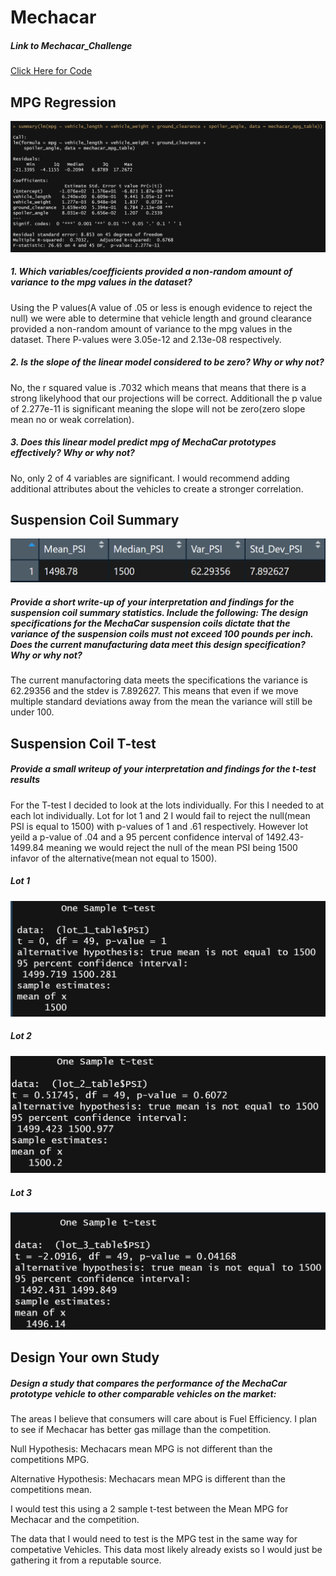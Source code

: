 # Mechacar
##### Link to Mechacar_Challenge
[Click Here for Code](https://github.com/RudyR32/Mechacar/blob/master/MechaCarChallenge.R)
## MPG Regression
![Regression_Image](https://github.com/RudyR32/Mechacar/blob/master/images/Mechacar_MPG_Regression.png)
##### 1. Which variables/coefficients provided a non-random amount of variance to the mpg values in the dataset?
Using the P values(A value of .05 or less is enough evidence to reject the null) we were able to determine that vehicle length and ground clearance provided a non-random amount of variance to the mpg values in the dataset.  There P-values were 3.05e-12 and 2.13e-08 respectively.

##### 2. Is the slope of the linear model considered to be zero? Why or why not?
No, the r squared value is .7032 which means that means that there is a strong likelyhood that our projections will be correct.  Additionall the p value of 2.277e-11 is significant meaning the slope will not be zero(zero slope mean no or weak correlation).

##### 3. Does this linear model predict mpg of MechaCar prototypes effectively? Why or why not?
No, only 2 of 4 variables are significant.  I would recommend adding additional attributes about the vehicles to create a stronger correlation.


## Suspension Coil Summary
![Coil_Summary_Table](https://github.com/RudyR32/Mechacar/blob/master/images/Mechacar_Suspension_Coil_Summary_Table.png)
##### Provide a short write-up of your interpretation and findings for the suspension coil summary statistics.  Include the following: The design specifications for the MechaCar suspension coils dictate that the variance of the suspension coils must not exceed 100 pounds per inch. Does the current manufacturing data meet this design specification? Why or why not?
The current manufactoring data meets the specifications the variance is 62.29356 and the stdev is 	7.892627.  This means that even if we move multiple standard deviations away from the mean the variance will still be under 100.

## Suspension Coil T-test
##### Provide a small writeup of your interpretation and findings for the t-test results
For the T-test I decided to look at the lots individually.  For this I needed to at each lot individually.  Lot for lot 1 and 2 I would fail to reject the null(mean PSI is equal to 1500) with p-values of 1 and .61 respectively.  However lot yeild a p-value of .04 and a 95 percent confidence interval of 1492.43-1499.84 meaning we would reject the null of the mean PSI being 1500 infavor of the alternative(mean not equal to 1500).
##### Lot 1
![Lot1_image](https://github.com/RudyR32/Mechacar/blob/master/images/Mechacar_Lot1_Ttest.png)
##### Lot 2
![Lot2_image](https://github.com/RudyR32/Mechacar/blob/master/images/Mechacar_Lot2_Ttest.png)
##### Lot 3
![Lot3_image](https://github.com/RudyR32/Mechacar/blob/master/images/Mechacar_Lot3_Ttest.png)
## Design Your own Study
##### Design a study that compares the performance of the MechaCar prototype vehicle to other comparable vehicles on the market:
The areas I believe that consumers will care about is Fuel Efficiency.  I plan to see if Mechacar has better gas millage than the competition.<br/>

Null Hypothesis: Mechacars mean MPG is not different than the competitions MPG.<br/>

Alternative Hypothesis: Mechacars mean MPG is different than the competitions mean.<br/>

I would test this using a 2 sample t-test between the Mean MPG for Mechacar and the competition.<br/>

The data that I would need to test is the MPG test in the same way for competative Vehicles.  This data most likely already exists so I would just be gathering it from a reputable source.

